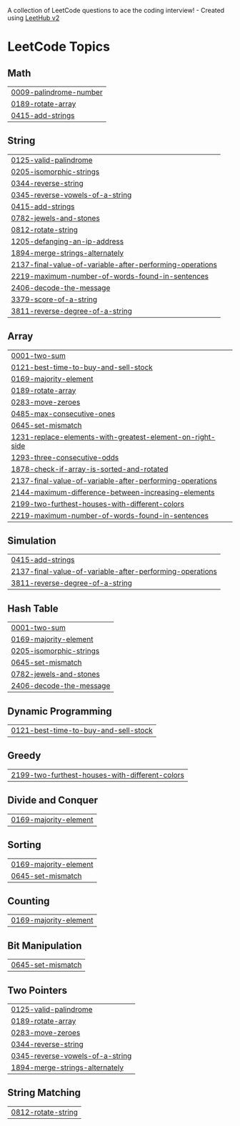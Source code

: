A collection of LeetCode questions to ace the coding interview! - Created using [LeetHub v2](https://github.com/arunbhardwaj/LeetHub-2.0)
<!---LeetCode Topics Start-->
# LeetCode Topics
## Math
|  |
| ------- |
| [0009-palindrome-number](https://github.com/naveenvatti2003/Coding/tree/master/0009-palindrome-number) |
| [0189-rotate-array](https://github.com/naveenvatti2003/Coding/tree/master/0189-rotate-array) |
| [0415-add-strings](https://github.com/naveenvatti2003/Coding/tree/master/0415-add-strings) |
## String
|  |
| ------- |
| [0125-valid-palindrome](https://github.com/naveenvatti2003/Coding/tree/master/0125-valid-palindrome) |
| [0205-isomorphic-strings](https://github.com/naveenvatti2003/Coding/tree/master/0205-isomorphic-strings) |
| [0344-reverse-string](https://github.com/naveenvatti2003/Coding/tree/master/0344-reverse-string) |
| [0345-reverse-vowels-of-a-string](https://github.com/naveenvatti2003/Coding/tree/master/0345-reverse-vowels-of-a-string) |
| [0415-add-strings](https://github.com/naveenvatti2003/Coding/tree/master/0415-add-strings) |
| [0782-jewels-and-stones](https://github.com/naveenvatti2003/Coding/tree/master/0782-jewels-and-stones) |
| [0812-rotate-string](https://github.com/naveenvatti2003/Coding/tree/master/0812-rotate-string) |
| [1205-defanging-an-ip-address](https://github.com/naveenvatti2003/Coding/tree/master/1205-defanging-an-ip-address) |
| [1894-merge-strings-alternately](https://github.com/naveenvatti2003/Coding/tree/master/1894-merge-strings-alternately) |
| [2137-final-value-of-variable-after-performing-operations](https://github.com/naveenvatti2003/Coding/tree/master/2137-final-value-of-variable-after-performing-operations) |
| [2219-maximum-number-of-words-found-in-sentences](https://github.com/naveenvatti2003/Coding/tree/master/2219-maximum-number-of-words-found-in-sentences) |
| [2406-decode-the-message](https://github.com/naveenvatti2003/Coding/tree/master/2406-decode-the-message) |
| [3379-score-of-a-string](https://github.com/naveenvatti2003/Coding/tree/master/3379-score-of-a-string) |
| [3811-reverse-degree-of-a-string](https://github.com/naveenvatti2003/Coding/tree/master/3811-reverse-degree-of-a-string) |
## Array
|  |
| ------- |
| [0001-two-sum](https://github.com/naveenvatti2003/Coding/tree/master/0001-two-sum) |
| [0121-best-time-to-buy-and-sell-stock](https://github.com/naveenvatti2003/Coding/tree/master/0121-best-time-to-buy-and-sell-stock) |
| [0169-majority-element](https://github.com/naveenvatti2003/Coding/tree/master/0169-majority-element) |
| [0189-rotate-array](https://github.com/naveenvatti2003/Coding/tree/master/0189-rotate-array) |
| [0283-move-zeroes](https://github.com/naveenvatti2003/Coding/tree/master/0283-move-zeroes) |
| [0485-max-consecutive-ones](https://github.com/naveenvatti2003/Coding/tree/master/0485-max-consecutive-ones) |
| [0645-set-mismatch](https://github.com/naveenvatti2003/Coding/tree/master/0645-set-mismatch) |
| [1231-replace-elements-with-greatest-element-on-right-side](https://github.com/naveenvatti2003/Coding/tree/master/1231-replace-elements-with-greatest-element-on-right-side) |
| [1293-three-consecutive-odds](https://github.com/naveenvatti2003/Coding/tree/master/1293-three-consecutive-odds) |
| [1878-check-if-array-is-sorted-and-rotated](https://github.com/naveenvatti2003/Coding/tree/master/1878-check-if-array-is-sorted-and-rotated) |
| [2137-final-value-of-variable-after-performing-operations](https://github.com/naveenvatti2003/Coding/tree/master/2137-final-value-of-variable-after-performing-operations) |
| [2144-maximum-difference-between-increasing-elements](https://github.com/naveenvatti2003/Coding/tree/master/2144-maximum-difference-between-increasing-elements) |
| [2199-two-furthest-houses-with-different-colors](https://github.com/naveenvatti2003/Coding/tree/master/2199-two-furthest-houses-with-different-colors) |
| [2219-maximum-number-of-words-found-in-sentences](https://github.com/naveenvatti2003/Coding/tree/master/2219-maximum-number-of-words-found-in-sentences) |
## Simulation
|  |
| ------- |
| [0415-add-strings](https://github.com/naveenvatti2003/Coding/tree/master/0415-add-strings) |
| [2137-final-value-of-variable-after-performing-operations](https://github.com/naveenvatti2003/Coding/tree/master/2137-final-value-of-variable-after-performing-operations) |
| [3811-reverse-degree-of-a-string](https://github.com/naveenvatti2003/Coding/tree/master/3811-reverse-degree-of-a-string) |
## Hash Table
|  |
| ------- |
| [0001-two-sum](https://github.com/naveenvatti2003/Coding/tree/master/0001-two-sum) |
| [0169-majority-element](https://github.com/naveenvatti2003/Coding/tree/master/0169-majority-element) |
| [0205-isomorphic-strings](https://github.com/naveenvatti2003/Coding/tree/master/0205-isomorphic-strings) |
| [0645-set-mismatch](https://github.com/naveenvatti2003/Coding/tree/master/0645-set-mismatch) |
| [0782-jewels-and-stones](https://github.com/naveenvatti2003/Coding/tree/master/0782-jewels-and-stones) |
| [2406-decode-the-message](https://github.com/naveenvatti2003/Coding/tree/master/2406-decode-the-message) |
## Dynamic Programming
|  |
| ------- |
| [0121-best-time-to-buy-and-sell-stock](https://github.com/naveenvatti2003/Coding/tree/master/0121-best-time-to-buy-and-sell-stock) |
## Greedy
|  |
| ------- |
| [2199-two-furthest-houses-with-different-colors](https://github.com/naveenvatti2003/Coding/tree/master/2199-two-furthest-houses-with-different-colors) |
## Divide and Conquer
|  |
| ------- |
| [0169-majority-element](https://github.com/naveenvatti2003/Coding/tree/master/0169-majority-element) |
## Sorting
|  |
| ------- |
| [0169-majority-element](https://github.com/naveenvatti2003/Coding/tree/master/0169-majority-element) |
| [0645-set-mismatch](https://github.com/naveenvatti2003/Coding/tree/master/0645-set-mismatch) |
## Counting
|  |
| ------- |
| [0169-majority-element](https://github.com/naveenvatti2003/Coding/tree/master/0169-majority-element) |
## Bit Manipulation
|  |
| ------- |
| [0645-set-mismatch](https://github.com/naveenvatti2003/Coding/tree/master/0645-set-mismatch) |
## Two Pointers
|  |
| ------- |
| [0125-valid-palindrome](https://github.com/naveenvatti2003/Coding/tree/master/0125-valid-palindrome) |
| [0189-rotate-array](https://github.com/naveenvatti2003/Coding/tree/master/0189-rotate-array) |
| [0283-move-zeroes](https://github.com/naveenvatti2003/Coding/tree/master/0283-move-zeroes) |
| [0344-reverse-string](https://github.com/naveenvatti2003/Coding/tree/master/0344-reverse-string) |
| [0345-reverse-vowels-of-a-string](https://github.com/naveenvatti2003/Coding/tree/master/0345-reverse-vowels-of-a-string) |
| [1894-merge-strings-alternately](https://github.com/naveenvatti2003/Coding/tree/master/1894-merge-strings-alternately) |
## String Matching
|  |
| ------- |
| [0812-rotate-string](https://github.com/naveenvatti2003/Coding/tree/master/0812-rotate-string) |
<!---LeetCode Topics End-->